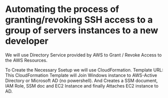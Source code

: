 # Automating the process of granting/revoking SSH access to a group of servers instances to a new developer

We will use Directory Service provided by AWS to Grant / Revoke Access to the AWS Resources.

To Create the Necessary Ssetup we will use CloudFormation.
Template URL:
This CloudFormation Template will Join Windows instance to AWS-Active Directory or Microsoft AD (no powershell). 
And Creates a SSM document, IAM Role, SSM doc and EC2 Instance and finally Attaches EC2 instance to AD.

